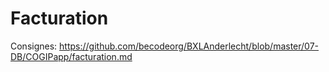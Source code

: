 # Facturation

Consignes: https://github.com/becodeorg/BXLAnderlecht/blob/master/07-DB/COGIPapp/facturation.md
